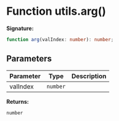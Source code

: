 
# Function utils.arg()


<b>Signature:</b>

```typescript
function arg(valIndex: number): number;
```

## Parameters

|  Parameter | Type | Description |
|  --- | --- | --- |
|  valIndex | `number` |  |

<b>Returns:</b>

`number`

